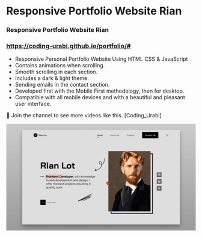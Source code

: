 # Responsive Portfolio Website Rian
### Responsive Portfolio Website Rian
### https://coding-urabi.github.io/portfolio/#
- Responsive Personal Portfolio Website Using HTML CSS & JavaScript
- Contains animations when scrolling.
- Smooth scrolling in each section.
- Includes a dark & light theme.
- Sending emails in the contact section.
- Developed first with the Mobile First methodology, then for desktop.
- Compatible with all mobile devices and with a beautiful and pleasant user interface.

💙 Join the channel to see more videos like this. [Coding_Urabi]

![preview img](/preview.png)
